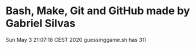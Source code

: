 # Bash, Make, Git and GitHub made by Gabriel Silvas
Sun May  3 21:07:18 CEST 2020
guessinggame.sh has 31)
